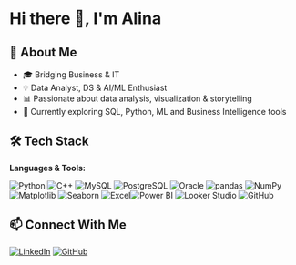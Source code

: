 # Hi there 👋, I'm Alina  

## 🚀 About Me  
- 🎓 Bridging Business & IT
- 💡 Data Analyst, DS & AI/ML Enthusiast 
- 📊 Passionate about data analysis, visualization & storytelling  
- 🌱 Currently exploring SQL, Python, ML and Business Intelligence tools  

## 🛠 Tech Stack  

**Languages & Tools:**  

![Python](https://img.shields.io/badge/Python-3776AB?logo=python&logoColor=white)  ![C++](https://img.shields.io/badge/C++-00599C?logo=c%2B%2B&logoColor=white)   ![MySQL](https://img.shields.io/badge/MySQL-4479A1?logo=mysql&logoColor=white)  ![PostgreSQL](https://img.shields.io/badge/PostgreSQL-336791?logo=postgresql&logoColor=white)  ![Oracle](https://img.shields.io/badge/Oracle-F80000?logo=oracle&logoColor=white)  ![pandas](https://img.shields.io/badge/pandas-150458?logo=pandas&logoColor=white)  ![NumPy](https://img.shields.io/badge/NumPy-013243?logo=numpy&logoColor=white)  ![Matplotlib](https://img.shields.io/badge/Matplotlib-11557c?logo=matplotlib&logoColor=white)  ![Seaborn](https://img.shields.io/badge/Seaborn-9A6FDF?logo=seaborn&logoColor=white)  ![Excel](https://img.shields.io/badge/Excel-217346?logo=microsoft-excel&logoColor=white)![Power BI](https://img.shields.io/badge/Power%20BI-F2C811?logo=microsoft-power-bi&logoColor=black) ![Looker Studio](https://img.shields.io/badge/Looker%20Studio-4285F4?logo=google&logoColor=white)   ![GitHub](https://img.shields.io/badge/GitHub-181717?logo=github&logoColor=white)


## 📫 Connect With Me  

[![LinkedIn](https://img.shields.io/badge/LinkedIn-0A66C2?logo=linkedin&logoColor=white)](https://www.linkedin.com/in/alina-butt-96b43a288/)
[![GitHub](https://img.shields.io/badge/GitHub-181717?logo=github&logoColor=white)](https://github.com/alinab4/alinab4/edit/main/README.md) 
